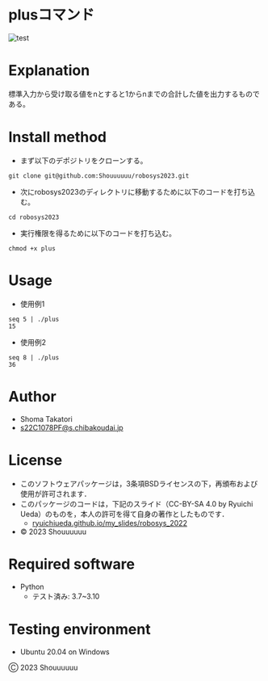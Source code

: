 # plusコマンド
![test](https://github.com/Shouuuuuu/robosys2023/actions/workflows/test.yml/badge.svg)

# Explanation
標準入力から受け取る値をnとすると1からnまでの合計した値を出力するものである。

# Install method
* まず以下のデポジトリをクローンする。
```
git clone git@github.com:Shouuuuuu/robosys2023.git
```
* 次にrobosys2023のディレクトリに移動するために以下のコードを打ち込む。
```
cd robosys2023
```
* 実行権限を得るために以下のコードを打ち込む。
```
chmod +x plus
```

# Usage
* 使用例1
```
seq 5 | ./plus
15
```

* 使用例2
```
seq 8 | ./plus
36
```

# Author
* Shoma Takatori
* s22C1078PF@s.chibakoudai.jp

# License
* このソフトウェアパッケージは，3条項BSDライセンスの下，再頒布および使用が許可されます．
* このパッケージのコードは，下記のスライド（CC-BY-SA 4.0 by Ryuichi Ueda）のものを，本人の許可を得て自身の著作としたものです．
    * [ryuichiueda.github.io/my_slides/robosys_2022](https://github.com/ryuichiueda/my_slides/tree/master/robosys_2022)
* © 2023 Shouuuuuu

# Required software
* Python
  * テスト済み: 3.7~3.10

# Testing environment
* Ubuntu 20.04 on Windows

Ⓒ 2023 Shouuuuuu
